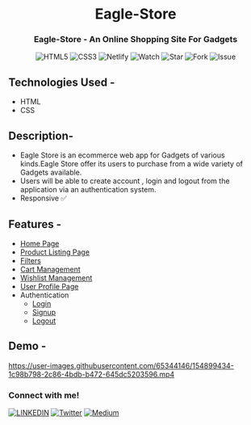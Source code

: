 <h1 align="center"> Eagle-Store </h1>
<h3 align="center"> Eagle-Store - An Online Shopping Site For Gadgets </h3>

<div align="center">

 ![HTML5](https://img.shields.io/badge/html5-%23E34F26.svg?style=for-the-badge&logo=html5&logoColor=white)
 ![CSS3](https://img.shields.io/badge/css3-%231572B6.svg?style=for-the-badge&logo=css3&logoColor=white)
 ![Netlify](https://img.shields.io/badge/netlify-%23000000.svg?style=for-the-badge&logo=netlify&logoColor=#00C7B7)
 ![Watch](https://img.shields.io/github/watchers/anuj-kumary/Eagle-Store.svg)
 ![Star](https://img.shields.io/github/stars/anuj-kumary/Eagle-Store.svg)
 ![Fork](https://img.shields.io/github/forks/anuj-kumary/Eagle-Store.svg)
 ![Issue](https://img.shields.io/github/issues/anuj-kumary/Eagle-Store.svg)

</div>

## Technologies Used -
 - HTML
 - CSS

## Description-
 - Eagle Store is an ecommerce web app for Gadgets of various kinds.Eagle Store offer its users to purchase from a wide variety of Gadgets available. 
 - Users will be able to create account , login and logout from the application via an authentication system. 
 - Responsive ✅
 
## Features -
- [Home Page](http://eaglestore.netlify.app/)
- [Product Listing Page](https://eaglestore.netlify.app/pages/product%20list/product-list)
- [Filters](https://eaglestore.netlify.app/pages/product%20list/product-list)
- [Cart Management](https://eaglestore.netlify.app/pages/cart%20page/cart-page)
- [Wishlist Management](https://eaglestore.netlify.app/pages/wishlist/wishlist)
- [User Profile Page](https://eaglestore.netlify.app/pages/profile%20page/profile)
- Authentication
    - [Login](https://eaglestore.netlify.app/pages/authentication/login)
    - [Signup](https://eaglestore.netlify.app/pages/authentication/signup)
    - [Logout](https://eaglestore.netlify.app/pages/authentication/logout)
    
## Demo -
https://user-images.githubusercontent.com/65344146/154899434-1c98b798-2c86-4bdb-b472-645dc5203596.mp4


### Connect with me!
[![LINKEDIN](https://img.shields.io/badge/LinkedIn-0077B5?style=for-the-badge&logo=linkedin&logoColor=white)](https://www.linkedin.com/in/anujkumar-yadav-29b2521aa/)
[![Twitter](https://img.shields.io/badge/Twitter-1DA1F2?style=for-the-badge&logo=twitter&logoColor=white)](https://twitter.com/TheRealAnujK)
[![Medium](https://img.shields.io/badge/Medium-12100E?style=for-the-badge&logo=medium&logoColor=white)](https://anujf0510.medium.com/)

